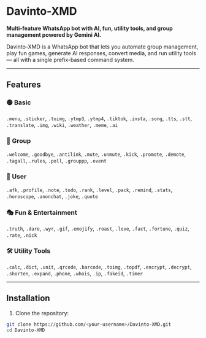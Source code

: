 # Davinto-XMD

**Multi-feature WhatsApp bot with AI, fun, utility tools, and group management powered by Gemini AI.**

Davinto-XMD is a WhatsApp bot that lets you automate group management, play fun games, generate AI responses, convert media, and run utility tools — all with a single prefix-based command system.

---

## Features

### 🟢 Basic
`.menu`, `.sticker`, `.toimg`, `.ytmp3`, `.ytmp4`, `.tiktok`, `.insta`, `.song`, `.tts`, `.stt`, `.translate`, `.img`, `.wiki`, `.weather`, `.meme`, `.ai`  

### 👥 Group
`.welcome`, `.goodbye`, `.antilink`, `.mute`, `.unmute`, `.kick`, `.promote`, `.demote`, `.tagall`, `.rules`, `.poll`, `.grouppp`, `.event`  

### 👤 User
`.afk`, `.profile`, `.note`, `.todo`, `.rank`, `.level`, `.pack`, `.remind`, `.stats`, `.horoscope`, `.anonchat`, `.joke`, `.quote`  

### 🎭 Fun & Entertainment
`.truth`, `.dare`, `.wyr`, `.gif`, `.emojify`, `.roast`, `.love`, `.fact`, `.fortune`, `.quiz`, `.rate`, `.nick`  

### 🛠 Utility Tools
`.calc`, `.dict`, `.unit`, `.qrcode`, `.barcode`, `.toimg`, `.topdf`, `.encrypt`, `.decrypt`, `.shorten`, `.expand`, `.phone`, `.whois`, `.ip`, `.fakeid`, `.timer`  

---

## Installation

1. Clone the repository:

```bash
git clone https://github.com/<your-username>/Davinto-XMD.git
cd Davinto-XMD
